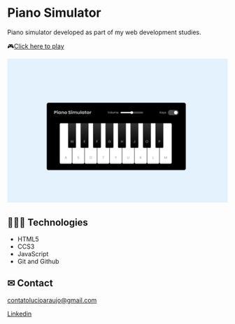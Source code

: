 # Piano Simulator

Piano simulator developed as part of my web development studies.

🎮[Click here to play]()

![preview](./src/assets/piano.PNG)


## 👩🏾‍💻 Technologies

- HTML5
- CCS3
- JavaScript
- Git and Github

## ✉ Contact

contatolucioaraujo@gmail.com

[Linkedin](https://www.linkedin.com/in/lucioaraujo30/)